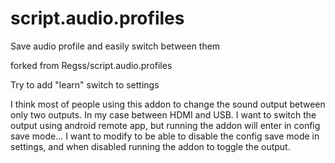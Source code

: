 # script.audio.profiles
Save audio profile and easily switch between them

forked from Regss/script.audio.profiles

Try to add "learn" switch to settings

I think most of people using this addon to change the sound output between only two outputs.
In my case between HDMI and USB. I want to switch the output using android remote app,
but running the addon will enter in config save mode... I want to modify to be able to disable 
the config save mode in settings, and when disabled running the addon to toggle the output.
